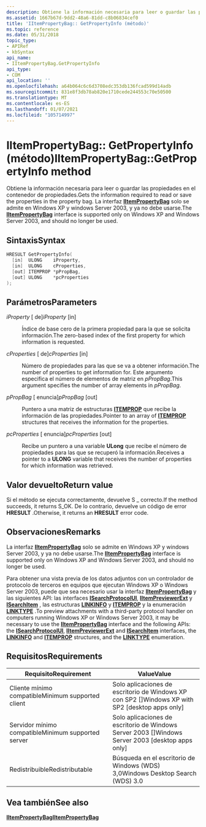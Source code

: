 ```yaml
---
description: Obtiene la información necesaria para leer o guardar las propiedades en el contenedor de propiedades. La interfaz IItemPropertyBag solo se admite en Windows XP y Windows Server 2003, y ya no debe usarse.
ms.assetid: 1667b67d-9dd2-48a6-81dd-c8b06834cef0
title: 'IItemPropertyBag:: GetPropertyInfo (método)'
ms.topic: reference
ms.date: 05/31/2018
topic_type:
- APIRef
- kbSyntax
api_name:
- IItemPropertyBag.GetPropertyInfo
api_type:
- COM
api_location: ''
ms.openlocfilehash: a64b064c6c6d3708edc353db136fcad599d14adb
ms.sourcegitcommit: 831e8f3db78ab820e1710cede244553c70e50500
ms.translationtype: MT
ms.contentlocale: es-ES
ms.lasthandoff: 01/07/2021
ms.locfileid: "105714997"
---
```

# <a name="iitempropertybaggetpropertyinfo-method"></a><span data-ttu-id="9c0cc-104">IItemPropertyBag:: GetPropertyInfo (método)</span><span class="sxs-lookup"><span data-stu-id="9c0cc-104">IItemPropertyBag::GetPropertyInfo method</span></span>

<span data-ttu-id="9c0cc-105">Obtiene la información necesaria para leer o guardar las propiedades en el contenedor de propiedades.</span><span class="sxs-lookup"><span data-stu-id="9c0cc-105">Gets the information required to read or save the properties in the property bag.</span></span> <span data-ttu-id="9c0cc-106">La interfaz [**IItemPropertyBag**](iitempropertybag.md) solo se admite en Windows XP y windows Server 2003, y ya no debe usarse.</span><span class="sxs-lookup"><span data-stu-id="9c0cc-106">The [**IItemPropertyBag**](iitempropertybag.md) interface is supported only on Windows XP and Windows Server 2003, and should no longer be used.</span></span>

## <a name="syntax"></a><span data-ttu-id="9c0cc-107">Sintaxis</span><span class="sxs-lookup"><span data-stu-id="9c0cc-107">Syntax</span></span>


```C++
HRESULT GetPropertyInfo(
  [in]  ULONG    iProperty,
  [in]  ULONG    cProperties,
  [out] ITEMPROP *pPropBag,
  [out] ULONG    *pcProperties
);
```



## <a name="parameters"></a><span data-ttu-id="9c0cc-108">Parámetros</span><span class="sxs-lookup"><span data-stu-id="9c0cc-108">Parameters</span></span>

<dl> <dt>

<span data-ttu-id="9c0cc-109">*iProperty* \[ de\]</span><span class="sxs-lookup"><span data-stu-id="9c0cc-109">*iProperty* \[in\]</span></span>
</dt> <dd>

<span data-ttu-id="9c0cc-110">Índice de base cero de la primera propiedad para la que se solicita información.</span><span class="sxs-lookup"><span data-stu-id="9c0cc-110">The zero-based index of the first property for which information is requested.</span></span>

</dd> <dt>

<span data-ttu-id="9c0cc-111">*cProperties* \[ de\]</span><span class="sxs-lookup"><span data-stu-id="9c0cc-111">*cProperties* \[in\]</span></span>
</dt> <dd>

<span data-ttu-id="9c0cc-112">Número de propiedades para las que se va a obtener información.</span><span class="sxs-lookup"><span data-stu-id="9c0cc-112">The number of properties to get information for.</span></span> <span data-ttu-id="9c0cc-113">Este argumento especifica el número de elementos de matriz en *pPropBag*.</span><span class="sxs-lookup"><span data-stu-id="9c0cc-113">This argument specifies the number of array elements in *pPropBag*.</span></span>

</dd> <dt>

<span data-ttu-id="9c0cc-114">*pPropBag* \[ enuncia\]</span><span class="sxs-lookup"><span data-stu-id="9c0cc-114">*pPropBag* \[out\]</span></span>
</dt> <dd>

<span data-ttu-id="9c0cc-115">Puntero a una matriz de estructuras [**ITEMPROP**](/windows/desktop/api/subsmgr/ns-subsmgr-itemprop) que recibe la información de las propiedades.</span><span class="sxs-lookup"><span data-stu-id="9c0cc-115">Pointer to an array of [**ITEMPROP**](/windows/desktop/api/subsmgr/ns-subsmgr-itemprop) structures that receives the information for the properties.</span></span>

</dd> <dt>

<span data-ttu-id="9c0cc-116">*pcProperties* \[ enuncia\]</span><span class="sxs-lookup"><span data-stu-id="9c0cc-116">*pcProperties* \[out\]</span></span>
</dt> <dd>

<span data-ttu-id="9c0cc-117">Recibe un puntero a una variable **ULong** que recibe el número de propiedades para las que se recuperó la información.</span><span class="sxs-lookup"><span data-stu-id="9c0cc-117">Receives a pointer to a **ULONG** variable that receives the number of properties for which information was retrieved.</span></span>

</dd> </dl>

## <a name="return-value"></a><span data-ttu-id="9c0cc-118">Valor devuelto</span><span class="sxs-lookup"><span data-stu-id="9c0cc-118">Return value</span></span>

<span data-ttu-id="9c0cc-119">Si el método se ejecuta correctamente, devuelve S \_ correcto.</span><span class="sxs-lookup"><span data-stu-id="9c0cc-119">If the method succeeds, it returns S\_OK.</span></span> <span data-ttu-id="9c0cc-120">De lo contrario, devuelve un código de error **HRESULT** .</span><span class="sxs-lookup"><span data-stu-id="9c0cc-120">Otherwise, it returns an **HRESULT** error code.</span></span>

## <a name="remarks"></a><span data-ttu-id="9c0cc-121">Observaciones</span><span class="sxs-lookup"><span data-stu-id="9c0cc-121">Remarks</span></span>

<span data-ttu-id="9c0cc-122">La interfaz [**IItemPropertyBag**](iitempropertybag.md) solo se admite en Windows XP y windows Server 2003, y ya no debe usarse.</span><span class="sxs-lookup"><span data-stu-id="9c0cc-122">The [**IItemPropertyBag**](iitempropertybag.md) interface is supported only on Windows XP and Windows Server 2003, and should no longer be used.</span></span>

<span data-ttu-id="9c0cc-123">Para obtener una vista previa de los datos adjuntos con un controlador de protocolo de terceros en equipos que ejecutan Windows XP o Windows Server 2003, puede que sea necesario usar la interfaz [**IItemPropertyBag**](iitempropertybag.md) y las siguientes API: las interfaces [**ISearchProtocolUI**](-search-isearchprotocolui.md), [**IItemPreviewerExt**](-search-iitempreviewerext.md) y [**ISearchItem**](-search-isearchitem.md) , las estructuras [**LINKINFO**](-search-linkinfo.md) y [**ITEMPROP**](/windows/desktop/api/subsmgr/ns-subsmgr-itemprop) y la enumeración [**LINKTYPE**](-search-linktype.md) .</span><span class="sxs-lookup"><span data-stu-id="9c0cc-123">To preview attachments with a third-party protocol handler on computers running Windows XP or Windows Server 2003, it may be necessary to use the [**IItemPropertyBag**](iitempropertybag.md) interface and the following APIs: the [**ISearchProtocolUI**](-search-isearchprotocolui.md), [**IItemPreviewerExt**](-search-iitempreviewerext.md) and [**ISearchItem**](-search-isearchitem.md) interfaces, the [**LINKINFO**](-search-linkinfo.md) and [**ITEMPROP**](/windows/desktop/api/subsmgr/ns-subsmgr-itemprop) structures, and the [**LINKTYPE**](-search-linktype.md) enumeration.</span></span>

## <a name="requirements"></a><span data-ttu-id="9c0cc-124">Requisitos</span><span class="sxs-lookup"><span data-stu-id="9c0cc-124">Requirements</span></span>



| <span data-ttu-id="9c0cc-125">Requisito</span><span class="sxs-lookup"><span data-stu-id="9c0cc-125">Requirement</span></span> | <span data-ttu-id="9c0cc-126">Value</span><span class="sxs-lookup"><span data-stu-id="9c0cc-126">Value</span></span> |
|-------------------------------------|------------------------------------------------------|
| <span data-ttu-id="9c0cc-127">Cliente mínimo compatible</span><span class="sxs-lookup"><span data-stu-id="9c0cc-127">Minimum supported client</span></span><br/> | <span data-ttu-id="9c0cc-128">Solo aplicaciones de escritorio de Windows XP con SP2 \[\]</span><span class="sxs-lookup"><span data-stu-id="9c0cc-128">Windows XP with SP2 \[desktop apps only\]</span></span><br/> |
| <span data-ttu-id="9c0cc-129">Servidor mínimo compatible</span><span class="sxs-lookup"><span data-stu-id="9c0cc-129">Minimum supported server</span></span><br/> | <span data-ttu-id="9c0cc-130">Solo aplicaciones de escritorio de Windows Server 2003 \[\]</span><span class="sxs-lookup"><span data-stu-id="9c0cc-130">Windows Server 2003 \[desktop apps only\]</span></span><br/> |
| <span data-ttu-id="9c0cc-131">Redistribuible</span><span class="sxs-lookup"><span data-stu-id="9c0cc-131">Redistributable</span></span><br/>          | <span data-ttu-id="9c0cc-132">Búsqueda en el escritorio de Windows (WDS) 3,0</span><span class="sxs-lookup"><span data-stu-id="9c0cc-132">Windows Desktop Search (WDS) 3.0</span></span><br/>          |



## <a name="see-also"></a><span data-ttu-id="9c0cc-133">Vea también</span><span class="sxs-lookup"><span data-stu-id="9c0cc-133">See also</span></span>

<dl> <dt>

[<span data-ttu-id="9c0cc-134">**IItemPropertyBag**</span><span class="sxs-lookup"><span data-stu-id="9c0cc-134">**IItemPropertyBag**</span></span>](iitempropertybag.md)
</dt> </dl>

 

 




